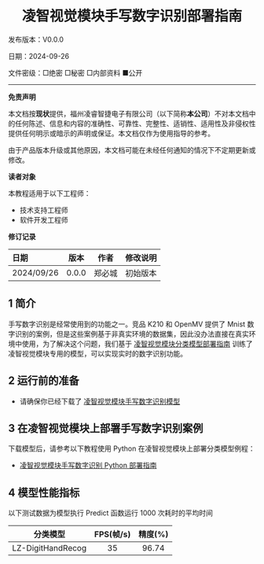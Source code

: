 <h1 align="center">凌智视觉模块手写数字识别部署指南</h1>

发布版本：V0.0.0

日期：2024-09-26

文件密级：□绝密 □秘密 □内部资料 ■公开  

---

**免责声明**  

本文档按**现状**提供，福州凌睿智捷电子有限公司（以下简称**本公司**）不对本文档中的任何陈述、信息和内容的准确性、可靠性、完整性、适销性、适用性及非侵权性提供任何明示或暗示的声明或保证。本文档仅作为使用指导的参考。  

由于产品版本升级或其他原因，本文档可能在未经任何通知的情况下不定期更新或修改。  

**读者对象**  

本教程适用于以下工程师：  

- 技术支持工程师  
- 软件开发工程师  

**修订记录**  

| **日期**   | **版本** | **作者** | **修改说明** |
| :--------- | -------- | -------- | ------------ |
| 2024/09/26 | 0.0.0    | 郑必城     | 初始版本     |

## 1 简介

手写数字识别是经常使用到的功能之一。竞品 K210 和 OpenMV 提供了 Mnist 数字识别的案例，但是这些案例基于非真实环境的数据集，因此没办法直接在真实环境中使用，为了解决这个问题，我们基于 [凌智视觉模块分类模型部署指南](../../vision/classification) 训练了凌智视觉模块专用的模型，可以实现实时的数字识别功能。

## 2 运行前的准备

- 请确保你已经下载了 [凌智视觉模块手写数字识别模型](https://gitee.com/LockzhinerAI/LockzhinerVisionModule/releases/download/v0.0.0/LZ-DigitHandRecog.rknn)

## 3 在凌智视觉模块上部署手写数字识别案例

下载模型后，请参考以下教程使用 Python 在凌智视觉模块上部署分类模型例程：

- [凌智视觉模块手写数字识别 Python 部署指南](./python)

## 4 模型性能指标

以下测试数据为模型执行 Predict 函数运行 1000 次耗时的平均时间

| 分类模型 | FPS(帧/s) | 精度(%) |
|:-------:|:----:|:----:|
|LZ-DigitHandRecog|35|96.74|
